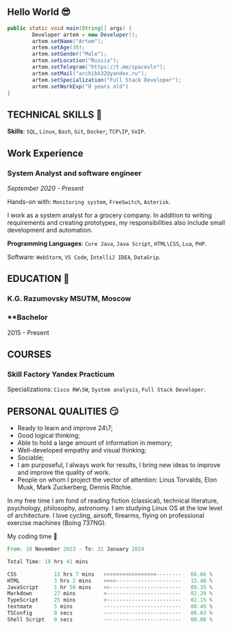 ## Hello World 😎


```JAVA
public static void main(String[] args) {
        Developer artem = new Developer();
        artem.setName("Artem");
        artem.setAge(30);
        artem.setGender("Male");
        artem.setLocation("Russia");
        artem.setTelegram("https://t.me/spacexln");
        artem.setMail("archibk32@yandex.ru");
        artem.setSpecialization("Full Stack Developer");
        artem.setWorkExp("8 years old")
}
```
## **TECHNICAL SKILLS** 👀
**Skills**: `SQL`, `Linux`, `Bash`, `Git`, `Docker`, `TCP\IP`, `VoIP`.
## **Work Experience**
### **System Analyst and software engineer** 
*September 2020 - Present*

Hands-on with: `Monitoring system`, `FreeSwitch`, `Asterisk`.

I work as a system analyst for a grocery company. In addition to writing requirements and creating prototypes, my responsibilities also include small development and automation.

**Programming Languages**: `Core Java`, `Java Script`, `HTML\CSS`, `Lua`, `PHP`.

Software: `WebStorm`, `VS Code`, `IntelliJ IDEA`, `DataGrip`.

## **EDUCATION** 🤯

### **K.G. Razumovsky MSUTM, Moscow**
### **Bachelor
2015 - Present

## **COURSES**
### **Skill Factory** **Yandex Practicum**  
Specializations: `Cisco RW\SW`, `System analysis`, `Full Stack Developer`.

## **PERSONAL QUALITIES** 😏
- Ready to learn and improve 24\7;
- Good logical thinking;
- Able to hold a large amount of information in memory;
- Well-developed empathy and visual thinking;
- Sociable;
- I am purposeful, I always work for results, I bring new ideas to improve and improve the quality of work.
- People on whom I project the vector of attention: Linus Torvalds, Elon Musk, Mark Zuckerberg, Dennis Ritchie.

In my free time I am fond of reading fiction (classical), technical literature, psychology, philosophy, astronomy.
I am studying Linux OS at the low level of architecture.
I love cycling, airsoft, firearms, flying on professional exercise machines (Boing 737NG).

My coding time 😤

<!--START_SECTION:waka-->

```rust
From: 18 November 2023 - To: 31 January 2024

Total Time: 19 hrs 41 mins

CSS            13 hrs 7 mins   >>>>>>>>>>>>>>>>>--------   66.66 %
HTML           3 hrs 2 mins    >>>>---------------------   15.48 %
JavaScript     1 hr 50 mins    >>-----------------------   09.35 %
Markdown       27 mins         >------------------------   02.29 %
TypeScript     25 mins         >------------------------   02.15 %
textmate       5 mins          -------------------------   00.49 %
TSConfig       0 secs          -------------------------   00.03 %
Shell Script   0 secs          -------------------------   00.00 %
```

<!--END_SECTION:waka-->
